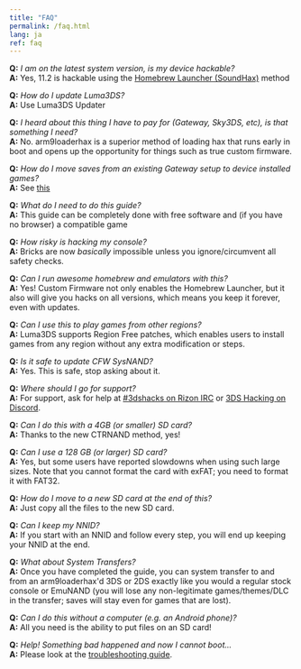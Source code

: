 ```yaml
---
title: "FAQ"
permalink: /faq.html
lang: ja
ref: faq
---
```


<a name="faq_latestfw" />**Q:** *I am on the latest system version, is my device hackable?*    
**A:** Yes, 11.2 is hackable using the [Homebrew Launcher (SoundHax)](https://3ds.guide/homebrew-launcher-(soundhax)) method

<a name="faq_updatecfw" />**Q:** *How do I update Luma3DS?*    
**A:** Use Luma3DS Updater

<a name="faq_gatewaysky" />**Q:** *I heard about this thing I have to pay for (Gateway, Sky3DS, etc), is that something I need?*    
**A:** No. arm9loaderhax is a superior method of loading hax that runs early in boot and opens up the opportunity for things such as true custom firmware.

<a name="faq_gatewaysaves" />**Q:** *How do I move saves from an existing Gateway setup to device installed games?*    
**A:** See [this](https://gbatemp.net/threads/425743/)

<a name="faq_need" />**Q:** *What do I need to do this guide?*    
**A:** This guide can be completely done with free software and (if you have no browser) a compatible game   

<a name="faq_risky" />**Q:** *How risky is hacking my console?*    
**A:** Bricks are now *basically* impossible unless you ignore/circumvent all safety checks.

<a name="faq_homebrew" />**Q:** *Can I run awesome homebrew and emulators with this?*    
**A:** Yes! Custom Firmware not only enables the Homebrew Launcher, but it also will give you hacks on all versions, which means you keep it forever, even with updates.

<a name="faq_regionfree" />**Q:** *Can I use this to play games from other regions?*    
**A:** Luma3DS supports Region Free patches, which enables users to install games from any region without any extra modification or steps.

<a name="faq_updates" />**Q:** *Is it safe to update CFW SysNAND?*    
**A:** Yes. This is safe, stop asking about it.

<a name="faq_support" />**Q:** *Where should I go for support?*    
**A:** For support, ask for help at [#3dshacks on Rizon IRC](https://www.reddit.com/r/3dshacks/wiki/irc) or [3DS Hacking on Discord](https://discord.gg/MWxPgEp).  

<a name="faq_le4gbsd" />**Q:** *Can I do this with a 4GB (or smaller) SD card?*    
**A:** Thanks to the new CTRNAND method, yes!

<a name="faq_ge128gbsd" />**Q:** *Can I use a 128 GB (or larger) SD card?*    
**A:** Yes, but some users have reported slowdowns when using such large sizes. Note that you cannot format the card with exFAT; you need to format it with FAT32.

<a name="faq_movesd" />**Q:** *How do I move to a new SD card at the end of this?*    
**A:** Just copy all the files to the new SD card.

<a name="faq_NNID" />**Q:** *Can I keep my NNID?*    
**A:** If you start with an NNID and follow every step, you will end up keeping your NNID at the end.

<a name="faq_systransfer" />**Q:** *What about System Transfers?*    
**A:** Once you have completed the guide, you can system transfer to and from an arm9loaderhax'd 3DS or 2DS exactly like you would a regular stock console or EmuNAND (you will lose any non-legitimate games/themes/DLC in the transfer; saves will stay even for games that are lost).

<a name="faq_nopc" />**Q:** *Can I do this without a computer (e.g. an Android phone)?*    
**A:** All you need is the ability to put files on an SD card!

<a name="faq_problem" />**Q:** *Help! Something bad happened and now I cannot boot...*    
**A:** Please look at the [troubleshooting guide](troubleshooting).
